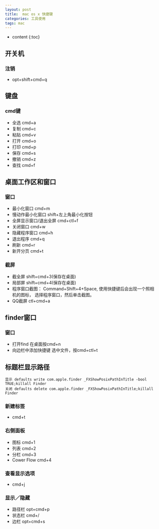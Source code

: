 ```yaml
---
layout: post
title:  mac os x 快捷键
categories: 工具使用
tags: mac 
---
```


* content
{:toc}

## 开关机  
### 注销
   - opt+shift+cmd+q

## 键盘   
### cmd键  
   - 全选 cmd+a
   - 复制 cmd+c
   - 粘贴 cmd+v
   - 打开 cmd+o
   - 打印 cmd+p
   - 保存 cmd+s
   - 撤销 cmd+z
   - 查找 cmd+f




## 桌面工作区和窗口  
### 窗口
   - 最小化窗口 cmd+m
   - 慢动作最小化窗口 shift+左上角最小化按钮
   - 全屏显示窗口/退出全屏 cmd+ctl+f
   - 关闭窗口 cmd+w
   - 隐藏程序窗口 cmd+h
   - 退出程序 cmd+q
   - 刷新 cmd+r
   - 新开分页 cmd+t  

### 截屏
   - 截全屏 shift+cmd+3(保存在桌面)
   - 局部屏 shift+cmd+4(保存在桌面)
   - 程序窗口截图： Command+Shift+4+Space, 使用快捷键后会出现一个照相机的图标， 选择程序窗口，然后单击截图。
   - QQ截屏 ctl+cmd+a

## finder窗口  
###  窗口  
 - 打开find 在桌面按cmd+n
 - 向边栏中添加快捷键 选中文件，按cmd+ctl+t

##  标题栏显示路径  

```
显示 defaults write com.apple.finder _FXShowPosixPathInTitle -bool TRUE;killall Finder
关闭 defaults delete com.apple.finder _FXShowPosixPathInTitle;killall Finder
```

###  新建标签  

-  cmd+t

###  右侧面板  

 - 图标 cmd+1
 - 列表 cmd+2
 - 分栏 cmd+3
 - Cower Flow cmd+4

###  查看显示选项  

 - cmd+j

###  显示／隐藏  

 - 路径栏 opt+cmd+p
 - 状态栏 cmd+/
 - 边栏 opt+cmd+s
